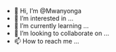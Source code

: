- 👋 Hi, I’m @Mwanyonga
- 👀 I’m interested in ...
- 🌱 I’m currently learning ...
- 💞️ I’m looking to collaborate on ...
- 📫 How to reach me ...

<!---
Mwanyonga/Mwanyonga is a ✨ special ✨ repository because its `README.md` (this file) appears on your GitHub profile.
You can click the Preview link to take a look at your changes.
--->
